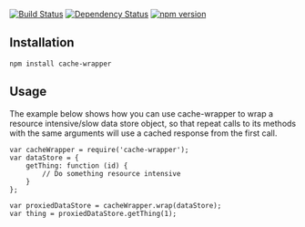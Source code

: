[![Build Status](https://img.shields.io/travis/thody/cache-wrapper.svg)](https://travis-ci.org/thody/cache-wrapper)
[![Dependency Status](https://gemnasium.com/thody/cache-wrapper.svg)](https://gemnasium.com/thody/cache-wrapper)
[![npm version](https://img.shields.io/npm/v/cache-wrapper.svg)](https://www.npmjs.com/package/cache-wrapper)

## Installation

`npm install cache-wrapper`

## Usage 

The example below shows how you can use cache-wrapper to wrap a resource intensive/slow data store object, so that
repeat calls to its methods with the same arguments will use a cached response from the first call.

```
var cacheWrapper = require('cache-wrapper');
var dataStore = {
    getThing: function (id) {
        // Do something resource intensive
    }
};

var proxiedDataStore = cacheWrapper.wrap(dataStore);
var thing = proxiedDataStore.getThing(1);
```
